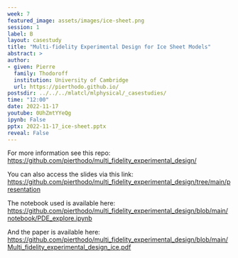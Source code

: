 ```yaml
---
week: 7
featured_image: assets/images/ice-sheet.png
session: 1
label: B
layout: casestudy
title: "Multi-fidelity Experimental Design for Ice Sheet Models"
abstract: >
author:
- given: Pierre
  family: Thodoroff
  institution: University of Cambridge
  url: https://pierthodo.github.io/
postsdir: ../../../mlatcl/mlphysical/_casestudies/
time: "12:00"
date: 2022-11-17
youtube: 0UhZmtYYeQg
ipynb: False
pptx: 2022-11-17_ice-sheet.pptx
reveal: False
---
```


For more information see this repo: <https://github.com/pierthodo/multi_fidelity_experimental_design/>

You can also access the slides via this link: <https://github.com/pierthodo/multi_fidelity_experimental_design/tree/main/presentation>

The notebook used is available here: <https://github.com/pierthodo/multi_fidelity_experimental_design/blob/main/notebook/PDE_explore.ipynb>

And the paper is available here: <https://github.com/pierthodo/multi_fidelity_experimental_design/blob/main/Multi_fidelity_experimental_design_ice.pdf>
